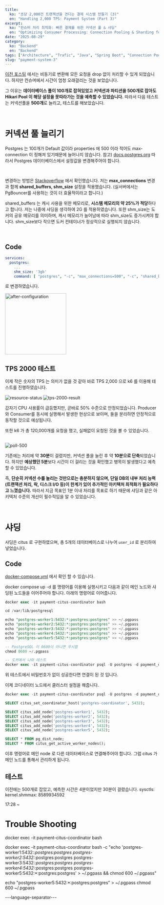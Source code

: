 ```yaml
---
title:
  ko: "초당 2,000건 트랜잭션을 견디는 결제 시스템 만들기 (3)"
  en: "Handling 2,000 TPS: Payment System (Part 3)"
excerpt:
  ko: "컨슈머 처리 최적화: 빠른 결제를 위한 커넥션 풀 & 샤딩"
  en: "Optimizing Consumer Processing: Connection Pooling & Sharding for Faster Checkout"
date: "2025-08-29"
category:
  ko: "Backend"
  en: "Backend"
tags: ["Architecture", "Trafic", "Java", "Spring Boot", "Connection Pool", "Kafka", "Shading"]
slug: "payment-system-3"
---
```


[이전 포스팅](/blog/payment-system-2/) 에서는 비동기로 변환해 모든 요청을 drop 없이 처리할 수 있게 되었습니다.
하지만 컨슈머에서 시간이 엄청 오래걸리는 것을 보았습니다.

그 이유는 **데이터베이스 풀이 100개로 잡혀있었고 커넥션과 파티션을 500개로 잡아도 Hikari Pool 이 해당 설정을 못따라가는 것을 예측할 수 있었습니다.**
따라서 다음 테스트는 커넥션풀을 **500개**로 늘리고, 테스트를 해보았습니다.

<br>

# 커넥션 풀 늘리기
Postgres 는 100개가 Default 값이라 properties 에 500 이라 적어도 max-connection 이 정해져 있기때문에 늘어나지 않습니다.
참고) [docs.postgres.org](https://docs.postgrest.org/en/v12/references/connection_pool.html)
따라서 Postgres 데이터베이스에서 설정값을 변경해주어야 합니다.

<br>

변경하는 방법은 [Stackoverflow](https://stackoverflow.com/questions/30778015/how-to-increase-the-max-connections-in-postgres) 에서 확인했습니다. 저는 **max_connections** 변경과 함께 **shared_buffers, shm_size** 설정을 적용했습니다. (실서버에서는 PgBouncer를 사용하는 것이 더 효율적이라고 합니다.)

shared_buffers 는 캐시 사용을 위한 메모리로, **시스템 메모리의 약 25%가 적당**하다고 합니다. 저는 나중에 샤딩을 생각하여 2G 를 적용하였습니다.
또한 shm_size는 도커의 공유 메모리를 의미하며, 캐시 메모리가 늘어남에 따라 shm_size도 증가시켜야 합니다. shm_size보다 작으면 도커 컨테이너가 정상적으로 실행되지 않습니다.

<br>

## Code
```yml
services:
  postgres:
    ...
    shm_size: '3gb'
    command: [ "postgres", "-c", "max_connections=500", "-c", "shared_buffers=2GB" ]
```

로 변경하였습니다.

<img src="/payment-system-3/after-configuration.png" alt="after-configuration" align="center" height="200"/>

<br>

## TPS 2000 테스트
이제 작은 숫자의 TPS 는 의미가 없을 것 같아 바로 TPS 2,000 으로 k6 를 이용해 테스트를 진행하였습니다.

<img src="/payment-system-3/resource-status.png" alt="resource-status" align="center" />
<img src="/payment-system-3/tps-2000-result.png" alt="tps-2000-result" align="center" />

갑자기 CPU 사용률이 급등했지만, 곧바로 50% 수준으로 안정되었습니다.
Producer와 Consumer를 동시에 실행해서 발생한 현상으로 보이며, 둘을 분리하면 안정적으로 동작할 것으로 예상됩니다.

또한 k6 가 총 120,000개를 요청을 했고, 실패없이 요청된 것을 볼 수 있었습니다.

<br>

<img src="/payment-system-3/poll-500.png" alt="poll-500" align="center" />

기존에는 처리에 약 **30분**이 걸렸지만, 커넥션 풀을 늘린 후 약 **10분으로 단축**되었습니다.
하지만 **예상했던 5분**보다 시간이 더 걸리는 것을 확인했고 병목이 발생했다고 예측할 수 있었습니다.

즉, **단순히 커넥션 수를 늘리는 것만으로는 충분하지 않으며, 단일 DB의 내부 처리 능력(트랜잭션 처리, 락, 디스크 I/O 등)이 한계가 있어 추가적인 아키텍처 최적화가 필요하다고 느꼈습니다.**
따라서 지금 목표인 1분 이내 처리를 목표로 하기 때문에 샤딩과 같은 아키텍처 수준의 개선이 필수적임을 알 수 있었습니다.

<br>

# 샤딩
샤딩은 citus 로 구현하였으며, 총 5개의 데이터베이스로 나누어 `user_id` 로 분리하여 넣었습니다.

## Code
[docker-compose.yml](https://github.com/pkt369/blog-payment-txn/blob/v3/docker-compose.yml) 에서 확인 할 수 있습니다.

docker compose up -d 를 명령어를 이용해 실행시키고 다음과 같이 메인 노드와 샤딩된 노드들을 이어주어야 합니다.
아래의 명령어로 이어줍니다.

```sql
docker exec -it payment-citus-coordinator bash

cd /var/lib/postgresql

echo "postgres-worker1:5432:*:postgres:postgres" >> ~/.pgpass
echo "postgres-worker2:5432:*:postgres:postgres" >> ~/.pgpass
echo "postgres-worker3:5432:*:postgres:postgres" >> ~/.pgpass
echo "postgres-worker4:5432:*:postgres:postgres" >> ~/.pgpass
echo "postgres-worker5:5432:*:postgres:postgres" >> ~/.pgpass

-- PostgreSQL 이 0600이 아니면 무시함
chmod 0600 ~/.pgpass

-- 도커에서 나와 테스트
docker exec -it payment-citus-coordinator psql -U postgres -d payment_db -h postgres-worker1 -c "SELECT 1;"
```
위 테스트에서 비밀번호가 없이 성공한다면 연결이 된 것 입니다.

이제 코디네이터 노드에서 클러스터 설정을 해줍니다.

```sql
docker exec -it payment-citus-coordinator psql -U postgres -d payment_db

SELECT citus_set_coordinator_host('postgres-coordinator', 5432);

SELECT citus_add_node('postgres-worker1', 5432);
SELECT citus_add_node('postgres-worker2', 5432);
SELECT citus_add_node('postgres-worker3', 5432);
SELECT citus_add_node('postgres-worker4', 5432);
SELECT citus_add_node('postgres-worker5', 5432);

SELECT * FROM pg_dist_node;
SELECT * FROM citus_get_active_worker_nodes();
```



이후 명령어로 메인 node 로 다른 데이터베이스로 연결해주어야 합니다.
그럼 citus 가 메인 노드를 통해서 관리하게 됩니다.

## 테스트



이전에는 500개로 잡았고, 예측한 시간은 4분이었지만 30분이 걸렸습니다.
  sysctls:
      kernel.shmmax: 8589934592
  
17:28 ~ 


# Trouble Shooting

docker exec -it payment-citus-coordinator bash

docker exec -it payment-citus-coordinator bash -c "echo 'postgres-worker1:5432:*:postgres:postgres
postgres-worker2:5432:*:postgres:postgres
postgres-worker3:5432:*:postgres:postgres
postgres-worker4:5432:*:postgres:postgres
postgres-worker5:5432:*:postgres:postgres' > ~/.pgpass && chmod 600 ~/.pgpass"


echo "postgres-worker5:5432:*:postgres:postgres" > ~/.pgpass
chmod 600 ~/.pgpass

---language-separator---